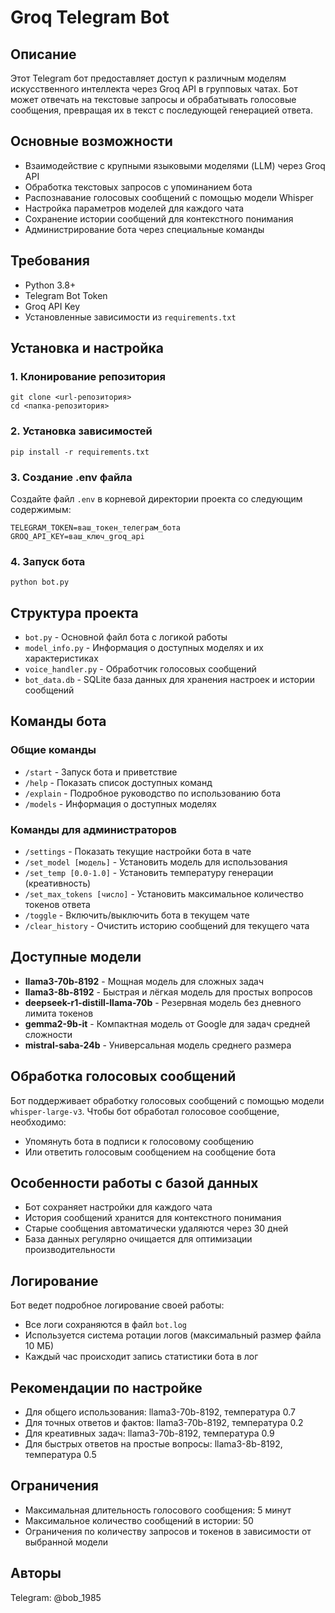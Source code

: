 # Groq Telegram Bot

## Описание
Этот Telegram бот предоставляет доступ к различным моделям искусственного интеллекта через Groq API в групповых чатах. Бот может отвечать на текстовые запросы и обрабатывать голосовые сообщения, превращая их в текст с последующей генерацией ответа.

## Основные возможности
- Взаимодействие с крупными языковыми моделями (LLM) через Groq API
- Обработка текстовых запросов с упоминанием бота
- Распознавание голосовых сообщений с помощью модели Whisper
- Настройка параметров моделей для каждого чата
- Сохранение истории сообщений для контекстного понимания
- Администрирование бота через специальные команды

## Требования
- Python 3.8+
- Telegram Bot Token
- Groq API Key
- Установленные зависимости из `requirements.txt`

## Установка и настройка

### 1. Клонирование репозитория
```
git clone <url-репозитория>
cd <папка-репозитория>
```

### 2. Установка зависимостей
```
pip install -r requirements.txt
```

### 3. Создание .env файла
Создайте файл `.env` в корневой директории проекта со следующим содержимым:
```
TELEGRAM_TOKEN=ваш_токен_телеграм_бота
GROQ_API_KEY=ваш_ключ_groq_api
```

### 4. Запуск бота
```
python bot.py
```

## Структура проекта
- `bot.py` - Основной файл бота с логикой работы
- `model_info.py` - Информация о доступных моделях и их характеристиках
- `voice_handler.py` - Обработчик голосовых сообщений
- `bot_data.db` - SQLite база данных для хранения настроек и истории сообщений

## Команды бота

### Общие команды
- `/start` - Запуск бота и приветствие
- `/help` - Показать список доступных команд
- `/explain` - Подробное руководство по использованию бота
- `/models` - Информация о доступных моделях

### Команды для администраторов
- `/settings` - Показать текущие настройки бота в чате
- `/set_model [модель]` - Установить модель для использования
- `/set_temp [0.0-1.0]` - Установить температуру генерации (креативность)
- `/set_max_tokens [число]` - Установить максимальное количество токенов ответа
- `/toggle` - Включить/выключить бота в текущем чате
- `/clear_history` - Очистить историю сообщений для текущего чата

## Доступные модели
- **llama3-70b-8192** - Мощная модель для сложных задач 
- **llama3-8b-8192** - Быстрая и лёгкая модель для простых вопросов
- **deepseek-r1-distill-llama-70b** - Резервная модель без дневного лимита токенов
- **gemma2-9b-it** - Компактная модель от Google для задач средней сложности
- **mistral-saba-24b** - Универсальная модель среднего размера

## Обработка голосовых сообщений
Бот поддерживает обработку голосовых сообщений с помощью модели `whisper-large-v3`. Чтобы бот обработал голосовое сообщение, необходимо:
- Упомянуть бота в подписи к голосовому сообщению
- Или ответить голосовым сообщением на сообщение бота

## Особенности работы с базой данных
- Бот сохраняет настройки для каждого чата
- История сообщений хранится для контекстного понимания
- Старые сообщения автоматически удаляются через 30 дней
- База данных регулярно очищается для оптимизации производительности

## Логирование
Бот ведет подробное логирование своей работы:
- Все логи сохраняются в файл `bot.log`
- Используется система ротации логов (максимальный размер файла 10 МБ)
- Каждый час происходит запись статистики бота в лог

## Рекомендации по настройке
- Для общего использования: llama3-70b-8192, температура 0.7
- Для точных ответов и фактов: llama3-70b-8192, температура 0.2
- Для креативных задач: llama3-70b-8192, температура 0.9
- Для быстрых ответов на простые вопросы: llama3-8b-8192, температура 0.5

## Ограничения
- Максимальная длительность голосового сообщения: 5 минут
- Максимальное количество сообщений в истории: 50
- Ограничения по количеству запросов и токенов в зависимости от выбранной модели

## Авторы
Telegram: @bob_1985
